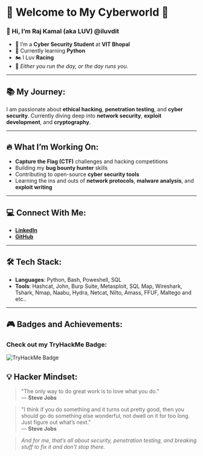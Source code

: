 # 🚨 **Welcome to My Cyberworld** 🚨

### 👋 Hi, I’m **Raj Kamal** (aka **LUV**) @iluvdit  
- 👀 I’m a **Cyber Security Student** at **VIT Bhopal**  
- 🌱 Currently learning **Python**  
- 🏍 I Luv **Racing**  
- 📅 *Either you run the day, or the day runs you.*

---

## 📚 **My Journey:**

I am passionate about **ethical hacking**, **penetration testing**, and **cyber security**. Currently diving deep into **network security**, **exploit development**, and **cryptography**.

---

## 🔥 **What I’m Working On:**
- **Capture the Flag (CTF)** challenges and hacking competitions
- Building my **bug bounty hunter** skills
- Contributing to open-source **cyber security tools**
- Learning the ins and outs of **network protocols**, **malware analysis**, and **exploit writing**

---

## 💻 **Connect With Me:**

- **[LinkedIn](https://www.linkedin.com/in/raj-kamal-iluvdit)**  
- **[GitHub](https://github.com/iluvdit)**  

---

## 🛠 **Tech Stack:**

- **Languages**: Python, Bash, Poweshell, SQL
- **Tools**: Hashcat, John, Burp Suite, Metasploit, SQL Map, Wireshark, Tshark, Nmap, Naabu, Hydra, Netcat, Nilto, Amass, FFUF, Maltego and etc..

---

## 🎮 **Badges and Achievements:**

### Check out my **TryHackMe Badge**:
![TryHackMe Badge](https://tryhackme-badges.s3.amazonaws.com/iluvdit.png)


## 💡 **Hacker Mindset:**

> "The only way to do great work is to love what you do."  
> — **Steve Jobs**

> "I think if you do something and it turns out pretty good, then you should go do something else wonderful, not dwell on it for too long. Just figure out what’s next."  
> — **Steve Jobs**

> *And for me, that’s all about security, penetration testing, and breaking stuff to fix it and don't stop there.*

